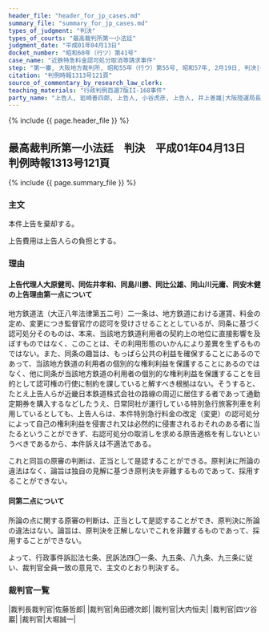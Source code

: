 ```yaml
---
header_file: "header_for_jp_cases.md"
summary_file: "summary_for_jp_cases.md"
types_of_judgment: "判決"
types_of_courts: "最高裁判所第一小法廷"
judgment_date: "平成01年04月13日"
docket_number: "昭和60年（行ツ）第41号"
case_name: "近鉄特急料金認可処分取消等請求事件"
step: "第一審, 大阪地方裁判所, 昭和55年（行ウ）第55号, 昭和57年, 2月19日, 判決|控訴審, 大阪高等裁判所, 昭和57年（行コ）第10号, 昭和59年10月30日, 判決"
citation: "判例時報1313号121頁"
source_of_commentary_by_research_law_clerk:
teaching_materials: "行政判例百選7版II-168事件"
party_name: "上告人, 岩崎善四郎, 上告人, 小谷虎彦, 上告人, 井上善雄|大阪陸運局長訴訟承継人, 被上告人, 近畿運輸局長, 井上徹太郎|被告人, 国, 右代表者法務大臣, 高辻正巳"
---
```


{% include {{ page.header_file }}  %}

## 最高裁判所第一小法廷　判決　平成01年04月13日　判例時報1313号121頁

{% include {{ page.summary_file }}  %}






### 主文



本件上告を棄却する。

上告費用は上告人らの負担とする。





### 理由



#### 上告代理人大原健司、同佐井孝和、同島川勝、同辻公雄、同山川元庸、同安木健の上告理由第一点について

地方鉄道法（大正八年法律第五二号）二一条は、地方鉄道における運賃、料金の定め、変更につき監督官庁の認可を受けさせることとしているが、同条に基づく認可処分そのものは、本来、当該地方鉄道利用者の契約上の地位に直接影響を及ぼすものではなく、このことは、その利用形態のいかんにより差異を生ずるものではない。また、同条の趣旨は、もっぱら公共の利益を確保することにあるのであって、当該地方鉄道の利用者の個別的な権利利益を保護することにあるのではなく、他に同条が当該地方鉄道の利用者の個別的な権利利益を保護することを目的として認可権の行使に制約を課していると解すべき根拠はない。そうすると、たとえ上告人らが近畿日本鉄道株式会社の路線の周辺に居住する者であって通勤定期券を購入するなどしたうえ、日常同社が運行している特別急行旅客列車を利用しているとしても、上告人らは、本件特別急行料金の改定（変更）の認可処分によって自己の権利利益を侵害され又は必然的に侵害されるおそれのある者に当たるということができず、右認可処分の取消しを求める原告適格を有しないというべきであるから、本件訴えは不適法である。

これと同旨の原審の判断は、正当として是認することができる。原判決に所論の違法はなく、論旨は独自の見解に基づき原判決を非難するものであって、採用することができない。

#### 同第二点について

所論の点に関する原審の判断は、正当として是認することができ、原判決に所論の違法はない。論旨は、原判決を正解しないでこれを非難するものであって、採用することができない。

よって、行政事件訴訟法七条、民訴法四〇一条、九五条、八九条、九三条に従い、裁判官全員一致の意見で、主文のとおり判決する。

### 裁判官一覧

|裁判長裁判官|佐藤哲郎|
|裁判官|角田禮次郎|
|裁判官|大内恒夫|
|裁判官|四ツ谷巖|
|裁判官|大堀誠一|



